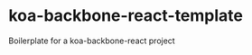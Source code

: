 koa-backbone-react-template
===========================

Boilerplate for a koa-backbone-react project
